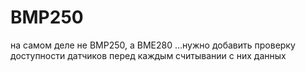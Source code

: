 # BMP250
на самом деле не BMP250, а BME280
...нужно добавить проверку доступности датчиков перед каждым считывании с них данных 
